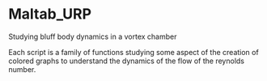 # Maltab_URP
Studying bluff body dynamics in a vortex chamber

Each script is a family of functions studying some aspect of the creation of colored graphs to understand the dynamics of the flow of the reynolds number. 
